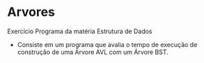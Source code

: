 # Arvores
Exercício Programa da matéria Estrutura de Dados
- Consiste em um programa que avalia o tempo de execução de construção de uma Árvore AVL com um Árvore BST.
